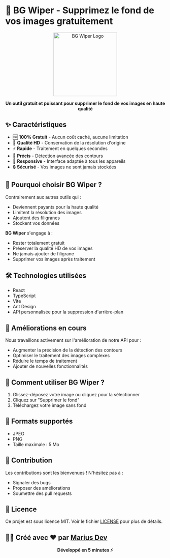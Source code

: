 # 🎨 BG Wiper - Supprimez le fond de vos images gratuitement

<div align="center">
  <img src="public/logo.png" alt="BG Wiper Logo" width="200"/>
  <p>
    <strong>Un outil gratuit et puissant pour supprimer le fond de vos images en haute qualité</strong>
  </p>
</div>

## ✨ Caractéristiques

- 🆓 **100% Gratuit** - Aucun coût caché, aucune limitation
- 🎯 **Qualité HD** - Conservation de la résolution d'origine
- ⚡ **Rapide** - Traitement en quelques secondes
- 🎨 **Précis** - Détection avancée des contours
- 📱 **Responsive** - Interface adaptée à tous les appareils
- 🔒 **Sécurisé** - Vos images ne sont jamais stockées

## 🚀 Pourquoi choisir BG Wiper ?

Contrairement aux autres outils qui :

- Deviennent payants pour la haute qualité
- Limitent la résolution des images
- Ajoutent des filigranes
- Stockent vos données

**BG Wiper** s'engage à :

- Rester totalement gratuit
- Préserver la qualité HD de vos images
- Ne jamais ajouter de filigrane
- Supprimer vos images après traitement

## 🛠️ Technologies utilisées

- React
- TypeScript
- Vite
- Ant Design
- API personnalisée pour la suppression d'arrière-plan

## 🔄 Améliorations en cours

Nous travaillons activement sur l'amélioration de notre API pour :

- Augmenter la précision de la détection des contours
- Optimiser le traitement des images complexes
- Réduire le temps de traitement
- Ajouter de nouvelles fonctionnalités

## 🎯 Comment utiliser BG Wiper ?

1. Glissez-déposez votre image ou cliquez pour la sélectionner
2. Cliquez sur "Supprimer le fond"
3. Téléchargez votre image sans fond

## 📝 Formats supportés

- JPEG
- PNG
- Taille maximale : 5 Mo

## 🤝 Contribution

Les contributions sont les bienvenues ! N'hésitez pas à :

- Signaler des bugs
- Proposer des améliorations
- Soumettre des pull requests

## 📜 Licence

Ce projet est sous licence MIT. Voir le fichier [LICENSE](LICENSE) pour plus de
détails.

## 👨‍💻 Créé avec ❤️ par [Marius Dev](https://www.marius-djenontin.com/)

<div align="center">
  <p>
    <strong>Développé en 5 minutes ⚡</strong>
  </p>
</div>
